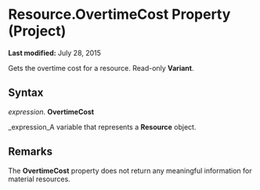 
# Resource.OvertimeCost Property (Project)

 **Last modified:** July 28, 2015

Gets the overtime cost for a resource. Read-only  **Variant**.

## Syntax

 _expression_. **OvertimeCost**

 _expression_A variable that represents a  **Resource** object.


## Remarks

The  **OvertimeCost** property does not return any meaningful information for material resources.

